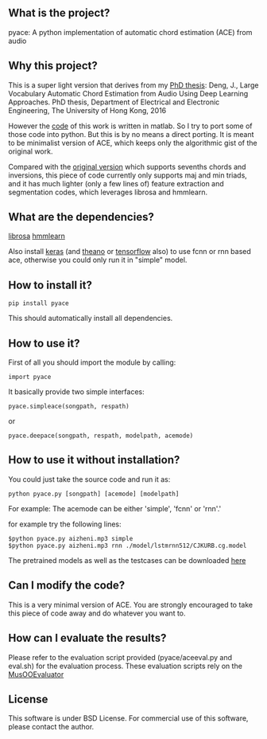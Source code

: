 ## What is the project?
pyace: A python implementation of automatic chord estimation (ACE) from audio

## Why this project?
This is a super light version that derives from my [PhD thesis](https://github.com/tangkk/phd-thesis-junqi-deng/blob/master/junqi-thesis-hku.pdf):
Deng, J., Large Vocabulary Automatic Chord Estimation from Audio Using Deep Learning Approaches. PhD thesis, Department of Electrical and Electronic Engineering, The University of Hong Kong, 2016

However the [code](https://github.com/tangkk/tangkk-mirex-ace) of this work is written in matlab. So I try to port some of those code into python. But this is by no means a direct porting. It is meant to be minimalist version of ACE, which keeps only the algorithmic gist of the original work.

Compared with the [original version](https://github.com/tangkk/tangkk-mirex-ace) which supports sevenths chords and inversions, this piece of code currently only supports maj and min triads, and it has much lighter (only a few lines of) feature extraction and segmentation codes, which leverages librosa and hmmlearn.

## What are the dependencies?
[librosa](https://github.com/librosa/librosa)
[hmmlearn](http://hmmlearn.readthedocs.io/en/stable/)

Also install [keras](https://keras.io/) (and [theano](http://www.deeplearning.net/software/theano/) or [tensorflow](http://tensorflow.org/) also) to use fcnn or rnn based ace, otherwise you could only run it in "simple" model.


## How to install it?
```
pip install pyace
```
This should automatically install all dependencies. 

## How to use it?
First of all you should import the module by calling:
```
import pyace
```

It basically provide two simple interfaces:

```
pyace.simpleace(songpath, respath)
```
or
```
pyace.deepace(songpath, respath, modelpath, acemode)
```
## How to use it without installation?
You could just take the source code and run it as:
```
python pyace.py [songpath] [acemode] [modelpath]
```
For example:
The acemode can be either 'simple', 'fcnn' or 'rnn'.'

for example try the following lines:
```
$python pyace.py aizheni.mp3 simple
$python pyace.py aizheni.mp3 rnn ./model/lstmrnn512/CJKURB.cg.model
```
The pretrained models as well as the testcases can be downloaded [here](http://tangkk.net/me/pyace/models.zip)

## Can I modify the code?
This is a very minimal version of ACE. You are strongly encouraged to take this piece of code away and do whatever you want to.

## How can I evaluate the results?
Please refer to the evaluation script provided (pyace/aceeval.py and eval.sh) for the evaluation process.
These evaluation scripts rely on the [MusOOEvaluator](https://github.com/jpauwels/MusOOEvaluator)

## License
This software is under BSD License. For commercial use of this software, please contact the author.



